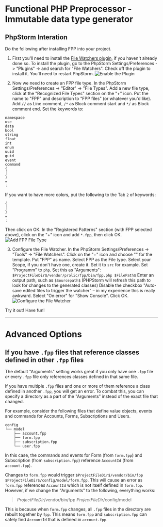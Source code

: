 # Functional PHP Preprocessor - Immutable data type generator

## PhpStorm Interation

Do the following after installing FPP into your project.

1) First you'll need to install the [File Watchers plugin](https://www.jetbrains.com/help/phpstorm/settings-tools-file-watchers.html), if you haven't already done so.
To install the plugin, go to the PhpStorm Settings/Preferences -> "Plugins" -> and search for "File Watchers". Check off the plugin to install it. You'll need to restart PhpStorm.
![Enable the Plugin](https://raw.githubusercontent.com/prolic/fpp/master/docs/img/phpstorm_1.png)

2) Now we need to create an FPP file type.
In the PhpStorm Settings/Preferences -> "Editor" -> "File Types".
Add a new file type, click at the "Recognized File Types" section on the "+" icon.
Put the name to "FPP" and description to "FPP files" (or whatever you'd like).
Add `//` as Line comment, `/*` as Block comment start and `*/` as Block comment end.
Set the keywords to:

```
namespace
use
data
bool
string
float
int
enum
uuid
guid
event
command
{
|
}
=
:
```

If you want to have more colors, put the following to the Tab `2` of keywords:

```
{
|
}
=
:
```

Then click on OK.
In the "Registered Patterns" section (with FPP selected above), click on the "+" icon and add `*.fpp`, then click OK.
![Add FPP File Type](https://raw.githubusercontent.com/prolic/fpp/master/docs/img/phpstorm_2.png)

3) Configure the File Watcher.
In the PhpStorm Settings/Preferences -> "Tools" -> "File Watchers".
Click on the "+" icon and choose "<custom>" for the template.
Put "FPP" as name.
Select FPP as the File type.
Select your Scope, if you don't have one, create it. Set it to `src` for example.
Set "Programm" to `php`.
Set this as "Arguments": `$ProjectFileDir$/vendor/prolic/fpp/bin/fpp.php $FilePath$`
Enter an output path, such as `$Sourcepath$` (PHPStorm will refresh this path to look for changes to the generated classes)
Disable the checkbox "Auto-save edited files to trigger the watcher" – in my experience this is really awkward.
Select "On error" for "Show Console".
Click OK.
![Configure the File Watcher](https://raw.githubusercontent.com/prolic/fpp/master/docs/img/phpstorm_3.png)

Try it out! Have fun!

----

# Advanced Options

## If you have `.fpp` files that reference classes defined in other `.fpp` files

The default "Arguments" setting works great if you only have one `.fpp` file *or* every `.fpp` file only references classes defined in that same file.

If you have multiple `.fpp` files and one or more of them reference a class defined in another `.fpp`, you will get an error. To combat this, you can specify a directory as a part of the "Arguments" instead of the exact file that changed.

For example, consider the following files that define value objects, events and commands for Accounts, Forms, Subscriptions and Users.

```
config
└── model
    ├── account.fpp
    ├── form.fpp
    ├── subscription.fpp
    └── user.fpp
```

In this case, the commands and events for Form (from `form.fpp`) and Subscription (from `subscription.fpp`) reference `AccountId` (from `account.fpp`).

Changes to `form.fpp` would trigger `$ProjectFileDir$/vendor/bin/fpp $ProjectFileDir$/config/model/form.fpp`. This will cause an error as `form.fpp` references `AccountId` which is not itself defined in `form.fpp`. However, if we change the "Arguments" to the following, everything works:

> $ProjectFileDir$/vendor/bin/fpp $ProjectFileDir$/config/model

This is because when `form.fpp` changes, all `.fpp` files in the directory are rebuilt together by `fpp`. This means `form.fpp` and `subscription.fpp` can safely find `AccountId` that is defined in `account.fpp`.
